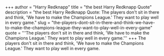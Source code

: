 +++
author = "Harry Redknapp"
title = "the best Harry Redknapp Quote"
description = "the best Harry Redknapp Quote: The players don't sit in there and think, 'We have to make the Champions League.' They want to play well in every game."
slug = "the-players-dont-sit-in-there-and-think-we-have-to-make-the-champions-league-they-want-to-play-well-in-every-game"
quote = '''The players don't sit in there and think, 'We have to make the Champions League.' They want to play well in every game.'''
+++
The players don't sit in there and think, 'We have to make the Champions League.' They want to play well in every game.
